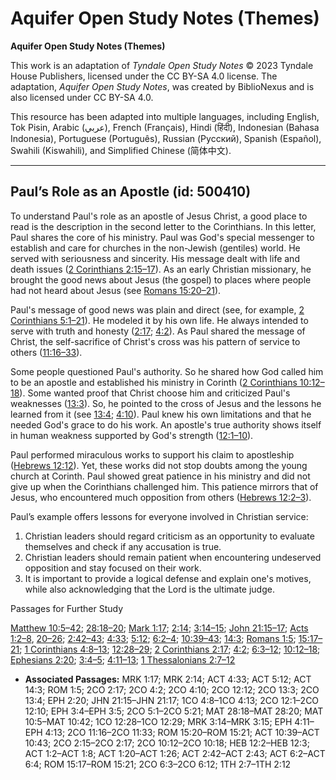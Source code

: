 # Aquifer Open Study Notes (Themes)

**Aquifer Open Study Notes (Themes)**

This work is an adaptation of *Tyndale Open Study Notes* © 2023 Tyndale House Publishers, licensed under the CC BY\-SA 4\.0 license. The adaptation, *Aquifer Open Study Notes*, was created by BiblioNexus and is also licensed under CC BY\-SA 4\.0\.

This resource has been adapted into multiple languages, including English, Tok Pisin, Arabic (عربي), French (Français), Hindi (हिंदी), Indonesian (Bahasa Indonesia), Portuguese (Português), Russian (Русский), Spanish (Español), Swahili (Kiswahili), and Simplified Chinese (简体中文).



--------------------------------

## Paul’s Role as an Apostle (id: 500410)

To understand Paul's role as an apostle of Jesus Christ, a good place to read is the description in the second letter to the Corinthians. In this letter, Paul shares the core of his ministry. Paul was God's special messenger to establish and care for churches in the non\-Jewish (gentiles) world. He served with seriousness and sincerity. His message dealt with life and death issues ([2 Corinthians 2:15–17](https://ref.ly/2Cor2:15-2Cor2:17)). As an early Christian missionary, he brought the good news about Jesus (the gospel) to places where people had not heard about Jesus (see [Romans 15:20–21](https://ref.ly/Rom15:20-Rom15:21)).

Paul's message of good news was plain and direct (see, for example, [2 Corinthians 5:1–21](https://ref.ly/2Cor5:1-2Cor5:21)). He modeled it by his own life. He always intended to serve with truth and honesty ([2:17](https://ref.ly/2Cor2:17); [4:2](https://ref.ly/2Cor4:2)). As Paul shared the message of Christ, the self\-sacrifice of Christ's cross was his pattern of service to others ([11:16–33](https://ref.ly/2Cor11:16-2Cor11:33)).

Some people questioned Paul's authority. So he shared how God called him to be an apostle and established his ministry in Corinth ([2 Corinthians 10:12–18](https://ref.ly/2Cor10:12-2Cor10:18)). Some wanted proof that Christ choose him and criticized Paul's weaknesses ([13:3](https://ref.ly/2Cor13:3)). So, he pointed to the cross of Jesus and the lessons he learned from it (see [13:4](https://ref.ly/2Cor13:4); [4:10](https://ref.ly/2Cor4:10)). Paul knew his own limitations and that he needed God's grace to do his work. An apostle's true authority shows itself in human weakness supported by God's strength ([12:1–10](https://ref.ly/2Cor12:1-2Cor12:10)).

Paul performed miraculous works to support his claim to apostleship ([Hebrews 12:12](https://ref.ly/2Cor12:12)). Yet, these works did not stop doubts among the young church at Corinth. Paul showed great patience in his ministry and did not give up when the Corinthians challenged him. This patience mirrors that of Jesus, who encountered much opposition from others ([Hebrews 12:2–3](https://ref.ly/Heb12:2-Heb12:3)).

Paul’s example offers lessons for everyone involved in Christian service: 

1. Christian leaders should regard criticism as an opportunity to evaluate themselves and check if any accusation is true.
2. Christian leaders should remain patient when encountering undeserved opposition and stay focused on their work.
3. It is important to provide a logical defense and explain one's motives, while also acknowledging that the Lord is the ultimate judge.

Passages for Further Study

[Matthew 10:5–42](https://ref.ly/Matt10:5-Matt10:42); [28:18–20](https://ref.ly/Matt28:18-Matt28:20); [Mark 1:17](https://ref.ly/Mark1:17); [2:14](https://ref.ly/Mark2:14); [3:14–15](https://ref.ly/Mark3:14-Mark3:15); [John 21:15–17](https://ref.ly/John21:15-John21:17); [Acts 1:2–8](https://ref.ly/Acts1:2-Acts1:8), [20–26](https://ref.ly/Acts1:20-Acts1:26); [2:42–43](https://ref.ly/Acts2:42-Acts2:43); [4:33](https://ref.ly/Acts4:33); [5:12](https://ref.ly/Acts5:12); [6:2–4](https://ref.ly/Acts6:2-Acts6:4); [10:39–43](https://ref.ly/Acts10:39-Acts10:43); [14:3](https://ref.ly/Acts14:3); [Romans 1:5](https://ref.ly/Rom1:5); [15:17–21](https://ref.ly/Rom15:17-Rom15:21); [1 Corinthians 4:8–13](https://ref.ly/1Cor4:8-1Cor4:13); [12:28–29](https://ref.ly/1Cor12:28-1Cor12:29); [2 Corinthians 2:17](https://ref.ly/2Cor2:17); [4:2](https://ref.ly/2Cor4:2); [6:3–12](https://ref.ly/2Cor6:3-2Cor6:12); [10:12–18](https://ref.ly/2Cor10:12-2Cor10:18); [Ephesians 2:20](https://ref.ly/Eph2:20); [3:4–5](https://ref.ly/Eph3:4-Eph3:5); [4:11–13](https://ref.ly/Eph4:11-Eph4:13); [1 Thessalonians 2:7–12](https://ref.ly/1Thess2:7-1Thess2:12)

* **Associated Passages:** MRK 1:17; MRK 2:14; ACT 4:33; ACT 5:12; ACT 14:3; ROM 1:5; 2CO 2:17; 2CO 4:2; 2CO 4:10; 2CO 12:12; 2CO 13:3; 2CO 13:4; EPH 2:20; JHN 21:15–JHN 21:17; 1CO 4:8–1CO 4:13; 2CO 12:1–2CO 12:10; EPH 3:4–EPH 3:5; 2CO 5:1–2CO 5:21; MAT 28:18–MAT 28:20; MAT 10:5–MAT 10:42; 1CO 12:28–1CO 12:29; MRK 3:14–MRK 3:15; EPH 4:11–EPH 4:13; 2CO 11:16–2CO 11:33; ROM 15:20–ROM 15:21; ACT 10:39–ACT 10:43; 2CO 2:15–2CO 2:17; 2CO 10:12–2CO 10:18; HEB 12:2–HEB 12:3; ACT 1:2–ACT 1:8; ACT 1:20–ACT 1:26; ACT 2:42–ACT 2:43; ACT 6:2–ACT 6:4; ROM 15:17–ROM 15:21; 2CO 6:3–2CO 6:12; 1TH 2:7–1TH 2:12

